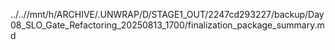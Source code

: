../..//mnt/h/ARCHIVE/.UNWRAP/D/STAGE1_OUT/2247cd293227/backup/Day08_SLO_Gate_Refactoring_20250813_1700/finalization_package_summary.md
